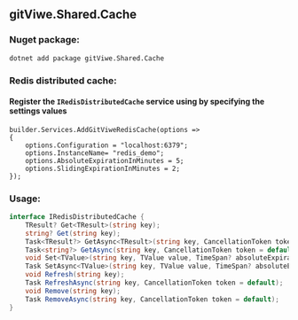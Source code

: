 ## gitViwe.Shared.Cache

### Nuget package:
```
dotnet add package gitViwe.Shared.Cache 
```

### Redis distributed cache:
#### Register the `IRedisDistributedCache` service using by specifying the settings values
```
builder.Services.AddGitViweRedisCache(options =>
{
    options.Configuration = "localhost:6379";
    options.InstanceName= "redis_demo";
    options.AbsoluteExpirationInMinutes = 5;
    options.SlidingExpirationInMinutes = 2;
});
```

### Usage:

```csharp
interface IRedisDistributedCache {
    TResult? Get<TResult>(string key);
    string? Get(string key);
    Task<TResult?> GetAsync<TResult>(string key, CancellationToken token = default);
    Task<string?> GetAsync(string key, CancellationToken token = default);
    void Set<TValue>(string key, TValue value, TimeSpan? absoluteExpirationRelativeToNow = null, TimeSpan? slidingExpiration = null);
    Task SetAsync<TValue>(string key, TValue value, TimeSpan? absoluteExpirationRelativeToNow = null, TimeSpan? slidingExpiration = null, CancellationToken token = default);
    void Refresh(string key);
    Task RefreshAsync(string key, CancellationToken token = default);
    void Remove(string key);
    Task RemoveAsync(string key, CancellationToken token = default);
}
```